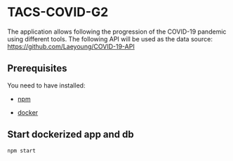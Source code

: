 
# TACS-COVID-G2

The application allows following the progression of the COVID-19 pandemic using different tools. The following API will be used as the data source: https://github.com/Laeyoung/COVID-19-API

## Prerequisites

You need to have installed:

* [npm](https://www.npmjs.com/get-npm)

* [docker](https://www.docker.com/products/docker-desktop)

## Start dockerized app and db

`npm start`
